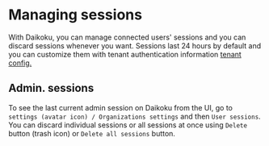 # Managing sessions

With Daikoku, you can manage connected users' sessions and you can discard sessions whenever you want. Sessions last 24 hours by default and you can customize them with tenant authentication information [tenant config.](./1-tenants.md)

## Admin. sessions

To see the last current admin session on Daikoku from the UI, go to `settings (avatar icon) / Organizations settings` and then `User sessions`. You can discard individual sessions or all sessions at once using `Delete` button (trash icon) or `Delete all sessions` button.
